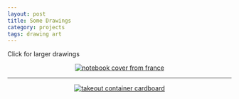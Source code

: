 ```yaml
---
layout: post
title: Some Drawings  
category: projects  
tags: drawing art  
---
```


Click for larger drawings

<div style="text-align:center;">

<a href="http://donaldmerand.com/files/1322676997/france_notebook_cover.png"><img alt="notebook cover from france" src="http://donaldmerand.com/files/1322676997/france_notebook_cover_small.png" /></a>

<hr>

<a href="http://donaldmerand.com/files/1322676997/takeout_cardboard.png"><img alt="takeout container cardboard" src="http://donaldmerand.com/files/1322676997/takeout_cardboard_small.png" /></a>

</div>
